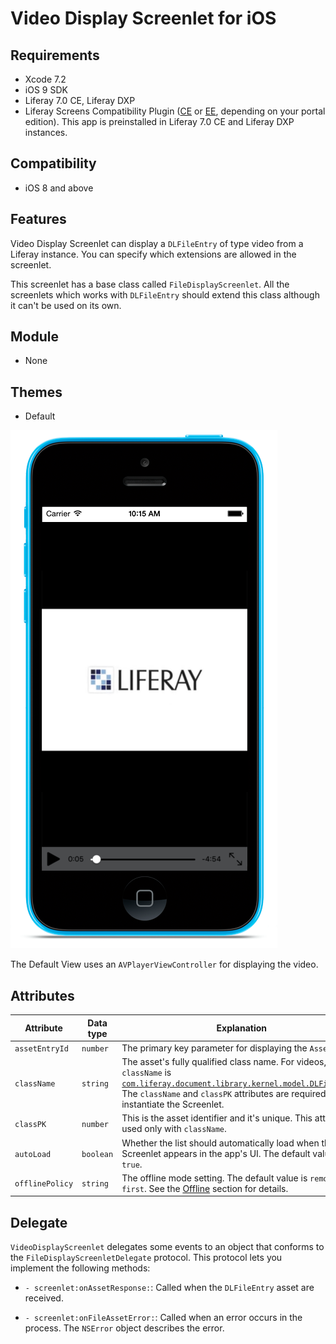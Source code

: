 # Video Display Screenlet for iOS [](id=video-display-screenlet-for-ios)

## Requirements [](id=requirements)

- Xcode 7.2
- iOS 9 SDK
- Liferay 7.0 CE, Liferay DXP 
- Liferay Screens Compatibility Plugin 
  ([CE](http://www.liferay.com/marketplace/-/mp/application/54365664) or 
  [EE](http://www.liferay.com/marketplace/-/mp/application/54369726), 
  depending on your portal edition). This app is preinstalled in Liferay 7.0 CE 
  and Liferay DXP instances. 

## Compatibility [](id=compatibility)

- iOS 8 and above

## Features [](id=features)

Video Display Screenlet can display a `DLFileEntry` of type video from a
Liferay instance. You can specify which extensions are allowed in the screenlet.

This screenlet has a base class called `FileDisplayScreenlet`. All the screenlets which works with `DLFileEntry` should extend this class although it can't be used on its own.

## Module [](id=module)

- None

## Themes [](id=themes)

- Default

![Figure 1: Video Display Screenlet using the Default View.](../../images/screens-ios-videodisplay.png)

The Default View uses an `AVPlayerViewController` for displaying the video.

## Attributes [](id=attributes)

| Attribute | Data type | Explanation |
|-----------|-----------|-------------|
| `assetEntryId` | `number` | The primary key parameter for displaying the `Asset`. | 
| `className` | `string` | The asset's fully qualified class name. For videos, the `className` is [`com.liferay.document.library.kernel.model.DLFileEntry`](https://docs.liferay.com/portal/7.0/javadocs/portal-kernel/com/liferay/document/library/kernel/model/DLFileEntry.html). The `className` and `classPK` attributes are required to instantiate the Screenlet. |
| `classPK` | `number` | This is the asset identifier and it's unique. This attribute is used only with `className`. |
| `autoLoad` | `boolean` | Whether the list should automatically load when the Screenlet appears in the app's UI. The default value is `true`. |
| `offlinePolicy` | `string` | The offline mode setting. The default value is `remote-first`. See the [Offline](#offline) section for details. |


## Delegate [](id=delegate)

`VideoDisplayScreenlet` delegates some events to an object that conforms to 
the `FileDisplayScreenletDelegate` protocol. This protocol lets you implement 
the following methods:

- `- screenlet:onAssetResponse:`: Called when the `DLFileEntry` asset are received.

- `- screenlet:onFileAssetError:`: Called when an error occurs in the process. The `NSError` object describes the error.
